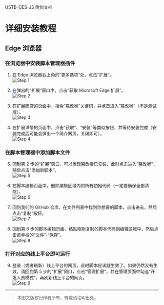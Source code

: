 USTB-OES-JS 附加文档
# 详细安装教程

## Edge 浏览器

### 在浏览器中安装脚本管理器插件

1. 在 Edge 浏览器右上角的“更多选项”处，点击“扩展”。  
   ![Step 1](imgs/Install-CN-Edge-1.png)

2. 在弹出的“扩展”窗口中，点击“获取 Microsoft Edge 扩展”。  
   ![Step 2](imgs/Install-CN-Edge-2.png)

3. 在扩展商店的页面中，搜索“篡改猴”关键词，并点击进入“篡改猴”（不是测试版）。  
   ![Step 3](imgs/Install-CN-Edge-3.png)

4. 在扩展详情的页面中，点击“获取”、“安装”等类似按钮，并等待安装完成（安装完成后可能会弹出一个简介网页，关闭即可）。  
   ![Step 4](imgs/Install-CN-Edge-4.png)

### 在脚本管理器中添加脚本文件

5. 回到第 2 步的“扩展”窗口，可以发现篡改猴已安装，此时点击进入“篡改猴”，随后点击“添加新脚本”。  
   ![Step 5](imgs/Install-CN-Edge-5.png)

6. 在脚本编辑页面中，删除编辑区域内的所有初始代码（一定要确保全部清除）。  
   ![Step 6](imgs/Install-CN-Edge-6.png)

7. 回到我们的 GitHub 仓库，在文件列表中找到你想要的脚本，点击进去，然后点击“复制”按钮。  
   ![Step 7](imgs/Install-CN-Edge-7.png)

8. 回到第 6 步的脚本编辑页面，粘贴刚刚复制的脚本代码到编辑区域中，然后点击菜单栏的“文件”-“保存”。  
   ![Step 8](imgs/Install-CN-Edge-8.png)

### 打开对应的线上平台即可运行

9. 登录（或者刷新）线上平台的网页，此时脚本应该就生效了。如果仍然没有生效，请回到第 5 步的“扩展”窗口，点击“管理扩展”，并在管理页面中勾选“开发人员模式”，再刷新线上平台的网页。  
   ![Step 9](imgs/Install-CN-Edge-9.png)

---
> 本图文版权归作者所有，转载请注明出处。
